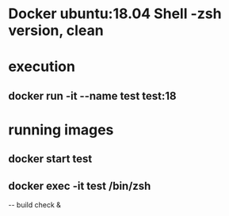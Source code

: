 # Docker ubuntu:18.04 Shell -zsh version, clean

# execution
## docker run -it --name test test:18

# running images
## docker start test
## docker exec -it test /bin/zsh


-- build check & 
